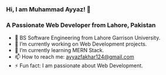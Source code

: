 ### Hi, I am Muhammad Ayyaz! 👋
### A Passionate Web Developer from Lahore, Pakistan

- 👯 BS Software Engineering from  Lahore Garrison University.
- 🔭 I’m currently working on Web Development projects.
- 🌱 I’m currently learning MERN Stack.
- 📫 How to reach me: ayyazfakhar124@gmail.com
- ⚡ Fun fact: I am passionate about Web Development.

